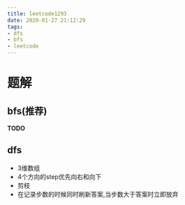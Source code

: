 ```yaml
---
title: leetcode1293
date: 2020-01-27 21:12:29
tags:
- dfs
- bfs
- leetcode
---
```


# 题解

## bfs(推荐)

**TODO**

## dfs

- 3维数组
- 4个方向的step优先向右和向下
- 剪枝
 - 在记录步数的时候同时刷新答案,当步数大于答案时立即放弃
